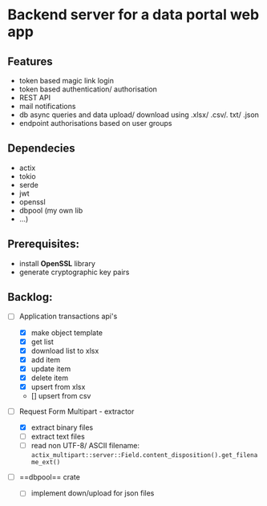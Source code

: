 # Backend server for a data portal web app

## Features
- token based magic link login
- token based authentication/ authorisation
- REST API
- mail notifications
- db async queries and data upload/ download using .xlsx/ .csv/. txt/ .json
- endpoint authorisations based on user groups

## Dependecies
- actix
- tokio
- serde
- jwt
- openssl
- dbpool (my own lib
- ...)


## Prerequisites:

-   install **OpenSSL** library
-   generate cryptographic key pairs

## Backlog:

-   [ ] Application transactions api's

    -   [x] make object template
    -   [x] get list
    -   [x] download list to xlsx
    -   [x] add item
    -   [x] update item
    -   [x] delete item
    -   [x] upsert from xlsx
    -   [] upsert from csv

-   [ ] Request Form Multipart - extractor

    -   [x] extract binary files
    -   [ ] extract text files
    -   [ ] read non UTF-8/ ASCII filename: `actix_multipart::server::Field.content_disposition().get_filename_ext()`

-   [ ] ==dbpool== crate
    -   [ ] implement down/upload for json files
